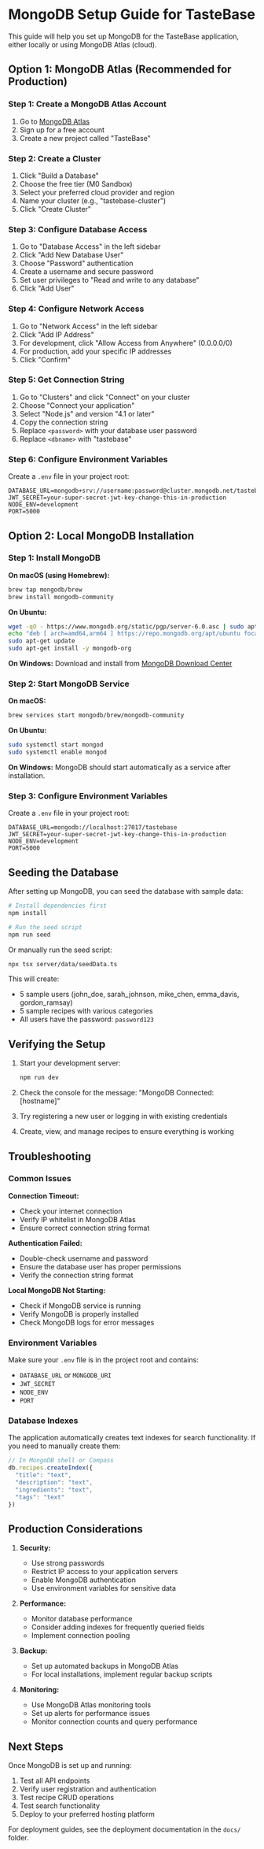 # MongoDB Setup Guide for TasteBase

This guide will help you set up MongoDB for the TasteBase application, either locally or using MongoDB Atlas (cloud).

## Option 1: MongoDB Atlas (Recommended for Production)

### Step 1: Create a MongoDB Atlas Account
1. Go to [MongoDB Atlas](https://www.mongodb.com/atlas)
2. Sign up for a free account
3. Create a new project called "TasteBase"

### Step 2: Create a Cluster
1. Click "Build a Database"
2. Choose the free tier (M0 Sandbox)
3. Select your preferred cloud provider and region
4. Name your cluster (e.g., "tastebase-cluster")
5. Click "Create Cluster"

### Step 3: Configure Database Access
1. Go to "Database Access" in the left sidebar
2. Click "Add New Database User"
3. Choose "Password" authentication
4. Create a username and secure password
5. Set user privileges to "Read and write to any database"
6. Click "Add User"

### Step 4: Configure Network Access
1. Go to "Network Access" in the left sidebar
2. Click "Add IP Address"
3. For development, click "Allow Access from Anywhere" (0.0.0.0/0)
4. For production, add your specific IP addresses
5. Click "Confirm"

### Step 5: Get Connection String
1. Go to "Clusters" and click "Connect" on your cluster
2. Choose "Connect your application"
3. Select "Node.js" and version "4.1 or later"
4. Copy the connection string
5. Replace `<password>` with your database user password
6. Replace `<dbname>` with "tastebase"

### Step 6: Configure Environment Variables
Create a `.env` file in your project root:

```env
DATABASE_URL=mongodb+srv://username:password@cluster.mongodb.net/tastebase
JWT_SECRET=your-super-secret-jwt-key-change-this-in-production
NODE_ENV=development
PORT=5000
```

## Option 2: Local MongoDB Installation

### Step 1: Install MongoDB
**On macOS (using Homebrew):**
```bash
brew tap mongodb/brew
brew install mongodb-community
```

**On Ubuntu:**
```bash
wget -qO - https://www.mongodb.org/static/pgp/server-6.0.asc | sudo apt-key add -
echo "deb [ arch=amd64,arm64 ] https://repo.mongodb.org/apt/ubuntu focal/mongodb-org/6.0 multiverse" | sudo tee /etc/apt/sources.list.d/mongodb-org-6.0.list
sudo apt-get update
sudo apt-get install -y mongodb-org
```

**On Windows:**
Download and install from [MongoDB Download Center](https://www.mongodb.com/try/download/community)

### Step 2: Start MongoDB Service
**On macOS:**
```bash
brew services start mongodb/brew/mongodb-community
```

**On Ubuntu:**
```bash
sudo systemctl start mongod
sudo systemctl enable mongod
```

**On Windows:**
MongoDB should start automatically as a service after installation.

### Step 3: Configure Environment Variables
Create a `.env` file in your project root:

```env
DATABASE_URL=mongodb://localhost:27017/tastebase
JWT_SECRET=your-super-secret-jwt-key-change-this-in-production
NODE_ENV=development
PORT=5000
```

## Seeding the Database

After setting up MongoDB, you can seed the database with sample data:

```bash
# Install dependencies first
npm install

# Run the seed script
npm run seed
```

Or manually run the seed script:

```bash
npx tsx server/data/seedData.ts
```

This will create:
- 5 sample users (john_doe, sarah_johnson, mike_chen, emma_davis, gordon_ramsay)
- 5 sample recipes with various categories
- All users have the password: `password123`

## Verifying the Setup

1. Start your development server:
   ```bash
   npm run dev
   ```

2. Check the console for the message: "MongoDB Connected: [hostname]"

3. Try registering a new user or logging in with existing credentials

4. Create, view, and manage recipes to ensure everything is working

## Troubleshooting

### Common Issues

**Connection Timeout:**
- Check your internet connection
- Verify IP whitelist in MongoDB Atlas
- Ensure correct connection string format

**Authentication Failed:**
- Double-check username and password
- Ensure the database user has proper permissions
- Verify the connection string format

**Local MongoDB Not Starting:**
- Check if MongoDB service is running
- Verify MongoDB is properly installed
- Check MongoDB logs for error messages

### Environment Variables

Make sure your `.env` file is in the project root and contains:
- `DATABASE_URL` or `MONGODB_URI`
- `JWT_SECRET`
- `NODE_ENV`
- `PORT`

### Database Indexes

The application automatically creates text indexes for search functionality. If you need to manually create them:

```javascript
// In MongoDB shell or Compass
db.recipes.createIndex({
  "title": "text",
  "description": "text", 
  "ingredients": "text",
  "tags": "text"
})
```

## Production Considerations

1. **Security:**
   - Use strong passwords
   - Restrict IP access to your application servers
   - Enable MongoDB authentication
   - Use environment variables for sensitive data

2. **Performance:**
   - Monitor database performance
   - Consider adding indexes for frequently queried fields
   - Implement connection pooling

3. **Backup:**
   - Set up automated backups in MongoDB Atlas
   - For local installations, implement regular backup scripts

4. **Monitoring:**
   - Use MongoDB Atlas monitoring tools
   - Set up alerts for performance issues
   - Monitor connection counts and query performance

## Next Steps

Once MongoDB is set up and running:

1. Test all API endpoints
2. Verify user registration and authentication
3. Test recipe CRUD operations
4. Test search functionality
5. Deploy to your preferred hosting platform

For deployment guides, see the deployment documentation in the `docs/` folder.